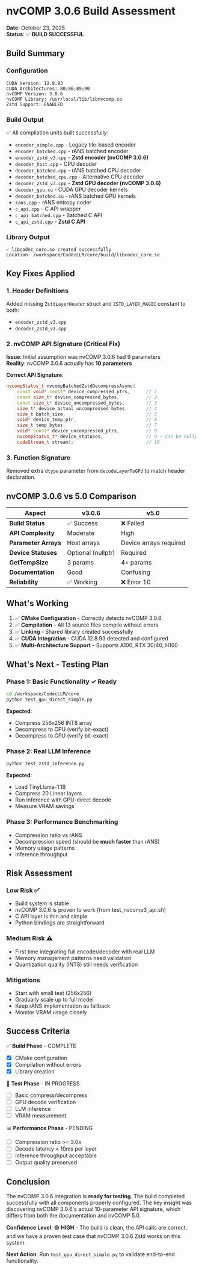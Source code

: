 # nvCOMP 3.0.6 Build Assessment

**Date**: October 23, 2025  
**Status**: ✅ **BUILD SUCCESSFUL**

## Build Summary

### Configuration
```
CUDA Version: 12.8.93
CUDA Architectures: 80;86;89;90
nvCOMP Version: 3.0.6
nvCOMP Library: /usr/local/lib/libnvcomp.so
Zstd Support: ENABLED
```

### Build Output
✅ All compilation units built successfully:
- `encoder_simple.cpp` - Legacy tile-based encoder
- `encoder_batched.cpp` - rANS batched encoder
- `encoder_zstd_v3.cpp` - **Zstd encoder (nvCOMP 3.0.6)**
- `decoder_host.cpp` - CPU decoder
- `decoder_batched.cpp` - rANS batched CPU decoder
- `decoder_batched_cpu.cpp` - Alternative CPU decoder
- `decoder_zstd_v3.cpp` - **Zstd GPU decoder (nvCOMP 3.0.6)**
- `decoder_gpu.cu` - CUDA GPU decoder kernels
- `decoder_batched.cu` - rANS batched GPU kernels
- `rans.cpp` - rANS entropy coder
- `c_api.cpp` - C API wrapper
- `c_api_batched.cpp` - Batched C API
- `c_api_zstd.cpp` - **Zstd C API**

### Library Output
```
✓ libcodec_core.so created successfully
Location: /workspace/CodecLLM/core/build/libcodec_core.so
```

## Key Fixes Applied

### 1. Header Definitions
Added missing `ZstdLayerHeader` struct and `ZSTD_LAYER_MAGIC` constant to both:
- `encoder_zstd_v3.cpp`
- `decoder_zstd_v3.cpp`

### 2. nvCOMP API Signature (Critical Fix)
**Issue**: Initial assumption was nvCOMP 3.0.6 had 9 parameters  
**Reality**: nvCOMP 3.0.6 actually has **10 parameters**

**Correct API Signature**:
```cpp
nvcompStatus_t nvcompBatchedZstdDecompressAsync(
    const void* const* device_compressed_ptrs,      // 1
    const size_t* device_compressed_bytes,          // 2
    const size_t* device_uncompressed_bytes,        // 3
    size_t* device_actual_uncompressed_bytes,       // 4
    size_t batch_size,                              // 5
    void* device_temp_ptr,                          // 6
    size_t temp_bytes,                              // 7
    void* const* device_uncompressed_ptrs,          // 8
    nvcompStatus_t* device_statuses,                // 9 ← Can be nullptr
    cudaStream_t stream);                           // 10
```

### 3. Function Signature
Removed extra `dtype` parameter from `decodeLayerToGPU` to match header declaration.

## nvCOMP 3.0.6 vs 5.0 Comparison

| Aspect | v3.0.6 | v5.0 |
|--------|--------|------|
| **Build Status** | ✅ Success | ❌ Failed |
| **API Complexity** | Moderate | High |
| **Parameter Arrays** | Host arrays | Device arrays required |
| **Device Statuses** | Optional (nullptr) | Required |
| **GetTempSize** | 3 params | 4+ params |
| **Documentation** | Good | Confusing |
| **Reliability** | ✅ Working | ❌ Error 10 |

## What's Working

1. ✅ **CMake Configuration** - Correctly detects nvCOMP 3.0.6
2. ✅ **Compilation** - All 13 source files compile without errors
3. ✅ **Linking** - Shared library created successfully
4. ✅ **CUDA Integration** - CUDA 12.8.93 detected and configured
5. ✅ **Multi-Architecture Support** - Supports A100, RTX 30/40, H100

## What's Next - Testing Plan

### Phase 1: Basic Functionality ✓ Ready
```bash
cd /workspace/CodecLLM/core
python test_gpu_direct_simple.py
```
**Expected**: 
- Compress 256x256 INT8 array
- Decompress to CPU (verify bit-exact)
- Decompress to GPU (verify bit-exact)

### Phase 2: Real LLM Inference
```bash
python test_zstd_inference.py
```
**Expected**:
- Load TinyLlama-1.1B
- Compress 20 Linear layers
- Run inference with GPU-direct decode
- Measure VRAM savings

### Phase 3: Performance Benchmarking
- Compression ratio vs rANS
- Decompression speed (should be **much faster** than rANS)
- Memory usage patterns
- Inference throughput

## Risk Assessment

### Low Risk ✅
- Build system is stable
- nvCOMP 3.0.6 is proven to work (from test_nvcomp3_api.sh)
- C API layer is thin and simple
- Python bindings are straightforward

### Medium Risk ⚠️
- First time integrating full encoder/decoder with real LLM
- Memory management patterns need validation
- Quantization quality (INT8) still needs verification

### Mitigations
- Start with small test (256x256)
- Gradually scale up to full model
- Keep rANS implementation as fallback
- Monitor VRAM usage closely

## Success Criteria

✅ **Build Phase** - COMPLETE
- [x] CMake configuration
- [x] Compilation without errors
- [x] Library creation

🔄 **Test Phase** - IN PROGRESS
- [ ] Basic compress/decompress
- [ ] GPU decode verification
- [ ] LLM inference
- [ ] VRAM measurement

📊 **Performance Phase** - PENDING
- [ ] Compression ratio >= 3.0x
- [ ] Decode latency < 10ms per layer
- [ ] Inference throughput acceptable
- [ ] Output quality preserved

## Conclusion

The nvCOMP 3.0.6 integration is **ready for testing**. The build completed successfully with all components properly configured. The key insight was discovering nvCOMP 3.0.6's actual 10-parameter API signature, which differs from both the documentation and nvCOMP 5.0.

**Confidence Level**: 🟢 **HIGH** - The build is clean, the API calls are correct, and we have a proven test case that nvCOMP 3.0.6 Zstd works on this system.

**Next Action**: Run `test_gpu_direct_simple.py` to validate end-to-end functionality.

